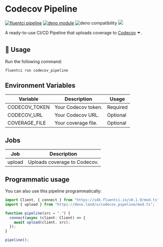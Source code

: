 # Codecov Pipeline

[![fluentci pipeline](https://img.shields.io/badge/dynamic/json?label=pkg.fluentci.io&labelColor=%23000&color=%23460cf1&url=https%3A%2F%2Fapi.fluentci.io%2Fv1%2Fpipeline%2Fcodecov_pipeline&query=%24.version)](https://pkg.fluentci.io/codecov_pipeline)
[![deno module](https://shield.deno.dev/x/codecov_pipeline)](https://deno.land/x/codecov_pipeline)
![deno compatibility](https://shield.deno.dev/deno/^1.34)
[![](https://img.shields.io/codecov/c/gh/fluent-ci-templates/codecov-pipeline)](https://codecov.io/gh/fluent-ci-templates/codecov-pipeline)


A ready-to-use CI/CD Pipeline that uploads coverage to [Codecov](https://about.codecov.io/) ☂️.


## 🚀 Usage

Run the following command:

```bash
fluentci run codecov_pipeline
```

## Environment Variables

| Variable      | Description         | Usage    |
|---------------|---------------------|----------|
| CODECOV_TOKEN | Your Codecov token. | Required |
| CODECOV_URL   | Your Codecov URL.   | Optional |
| COVERAGE_FILE | Your coverage file. | Optional |

## Jobs

| Job     | Description                      |
|---------|----------------------------------|
| upload  | Uploads coverage to Codecov.     |

## Programmatic usage

You can also use this pipeline programmatically:

```typescript
import Client, { connect } from "https://sdk.fluentci.io/v0.1.9/mod.ts";
import { upload } from "https://deno.land/x/codecov_pipeline/mod.ts";

function pipeline(src = ".") {
  connect(async (client: Client) => {
    await upload(client, src);
  });
}

pipeline();

```
